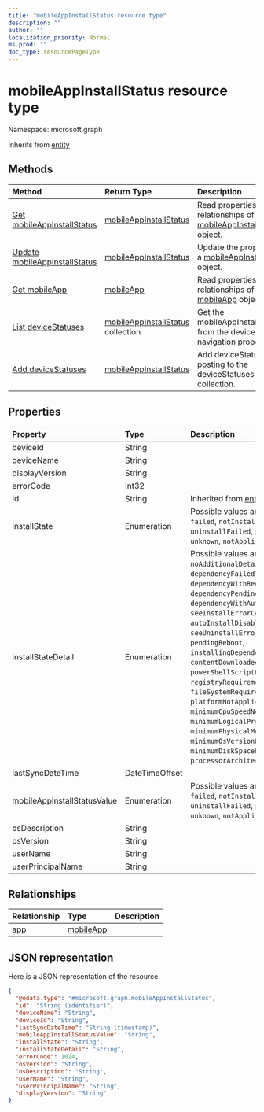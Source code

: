 ```yaml
---
title: "mobileAppInstallStatus resource type"
description: ""
author: ""
localization_priority: Normal
ms.prod: ""
doc_type: resourcePageType
---
```


# mobileAppInstallStatus resource type


Namespace: microsoft.graph




Inherits from [entity](../resources/entity.md)

## Methods
|Method|Return Type|Description|
|:---|:---|:---|
|[Get mobileAppInstallStatus](../api/mobileappinstallstatus-get.md)|[mobileAppInstallStatus](../resources/mobileappinstallstatus.md)|Read properties and relationships of the [mobileAppInstallStatus](../resources/mobileappinstallstatus.md) object.|
|[Update mobileAppInstallStatus](../api/mobileappinstallstatus-update.md)|[mobileAppInstallStatus](../resources/mobileappinstallstatus.md)|Update the properties of a [mobileAppInstallStatus](../resources/mobileappinstallstatus.md) object.|
|[Get mobileApp](../api/mobileapp-get.md)|[mobileApp](../resources/mobileapp.md)|Read properties and relationships of the [mobileApp](../resources/mobileapp.md) object.|
|[List deviceStatuses](../api/mobileapp-list-devicestatuses.md)|[mobileAppInstallStatus](../resources/mobileappinstallstatus.md) collection|Get the mobileAppInstallStatuses from the deviceStatuses navigation property.|
|[Add deviceStatuses](../api/mobileapp-post-devicestatuses.md)|[mobileAppInstallStatus](../resources/mobileappinstallstatus.md)|Add deviceStatuses by posting to the deviceStatuses collection.|

## Properties
|Property|Type|Description|
|:---|:---|:---|
|deviceId|String||
|deviceName|String||
|displayVersion|String||
|errorCode|Int32||
|id|String| Inherited from [entity](../resources/entity.md)|
|installState|Enumeration| Possible values are: `installed`, `failed`, `notInstalled`, `uninstallFailed`, `pendingInstall`, `unknown`, `notApplicable`.|
|installStateDetail|Enumeration| Possible values are: `noAdditionalDetails`, `dependencyFailedToInstall`, `dependencyWithRequirementsNotMet`, `dependencyPendingReboot`, `dependencyWithAutoInstallDisabled`, `seeInstallErrorCode`, `autoInstallDisabled`, `seeUninstallErrorCode`, `pendingReboot`, `installingDependencies`, `contentDownloaded`, `powerShellScriptRequirementNotMet`, `registryRequirementNotMet`, `fileSystemRequirementNotMet`, `platformNotApplicable`, `minimumCpuSpeedNotMet`, `minimumLogicalProcessorCountNotMet`, `minimumPhysicalMemoryNotMet`, `minimumOsVersionNotMet`, `minimumDiskSpaceNotMet`, `processorArchitectureNotApplicable`.|
|lastSyncDateTime|DateTimeOffset||
|mobileAppInstallStatusValue|Enumeration| Possible values are: `installed`, `failed`, `notInstalled`, `uninstallFailed`, `pendingInstall`, `unknown`, `notApplicable`.|
|osDescription|String||
|osVersion|String||
|userName|String||
|userPrincipalName|String||

## Relationships
|Relationship|Type|Description|
|:---|:---|:---|
|app|[mobileApp](../resources/mobileapp.md)||

## JSON representation
Here is a JSON representation of the resource.
<!-- {
  "blockType": "resource",
  "keyProperty": "id",
  "@odata.type": "microsoft.graph.mobileAppInstallStatus",
  "baseType": "microsoft.graph.entity",
  "openType": false
}
-->
``` json
{
  "@odata.type": "#microsoft.graph.mobileAppInstallStatus",
  "id": "String (identifier)",
  "deviceName": "String",
  "deviceId": "String",
  "lastSyncDateTime": "String (timestamp)",
  "mobileAppInstallStatusValue": "String",
  "installState": "String",
  "installStateDetail": "String",
  "errorCode": 1024,
  "osVersion": "String",
  "osDescription": "String",
  "userName": "String",
  "userPrincipalName": "String",
  "displayVersion": "String"
}
```

